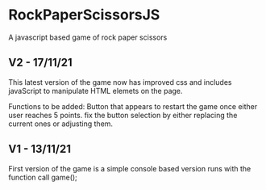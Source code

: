 # RockPaperScissorsJS
A javascript based game of rock paper scissors 


## V2 - 17/11/21
This latest version of the game now has improved css and includes javaScript to manipulate HTML elemets on the page.

Functions to be added:
Button that appears to restart the game once either user reaches 5 points.
fix the button selection by either replacing the current ones or adjusting them.

## V1 - 13/11/21
First version of the game is a simple console based version runs with the function call game();
